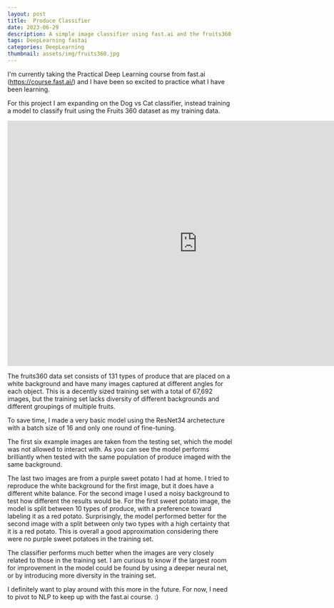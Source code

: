 ```yaml
---
layout: post
title:  Produce Classifier
date: 2023-06-29
description: A simple image classifier using fast.ai and the fruits360 dataset
tags: DeepLearning fastai
categories: DeepLearning
thumbnail: assets/img/fruits360.jpg
---
```


I'm currently taking the Practical Deep Learning course from fast.ai (https://course.fast.ai/) and I have been so excited to practice what I have been learning.

For this project I am expanding on the Dog vs Cat classifier, instead training a model to classify fruit using the Fruits 360 dataset as my training data.

<!-- <script type= "module"
src = "https://gradio.s3-us-west-2.amazonaws.com/3.12.0/gradio.js">
</script>

<gradio-app src="https://nessmaykerchen-produceclassifier.hf.space/"></gradio-app> -->

<iframe
    src="https://nessmaykerchen-produceclassifier.hf.space/"
    frameborder="0"
    width="850"
    height="550"
></iframe>

The fruits360 data set consists of 131 types of produce that are placed on a white background and have many images captured at different angles for each object. This is a decently sized training set with a total of 67,692 images, but the training set lacks diversity of different backgrounds and different groupings of multiple fruits.

To save time, I made a very basic model using the ResNet34 archetecture with a batch size of 16 and only one round of fine-tuning. 

The first six example images are taken from the testing set, which the model was not allowed to interact with. As you can see the model performs brilliantly when tested with the same population of produce imaged with the same background. 

The last two images are from a purple sweet potato I had at home. I tried to reproduce the white background for the first image, but it does have a different white balance. For the second image I used a noisy background to test how different the results would be. For the first sweet potato image, the model is split between 10 types of produce, with a preference toward labeling it as a red potato. Surprisingly, the model performed better for the second image with a split between only two types with a high certainty that it is a red potato. This is overall a good approximation considering there were no purple sweet potatoes in the training set.

The classifier performs much better when the images are very closely related to those in the training set. I am curious to know if the largest room for improvement in the model could be found by using a deeper neural net, or by introducing more diversity in the training set. 

I definitely want to play around with this more in the future. For now, I need to pivot to NLP to keep up with the fast.ai course. :)



